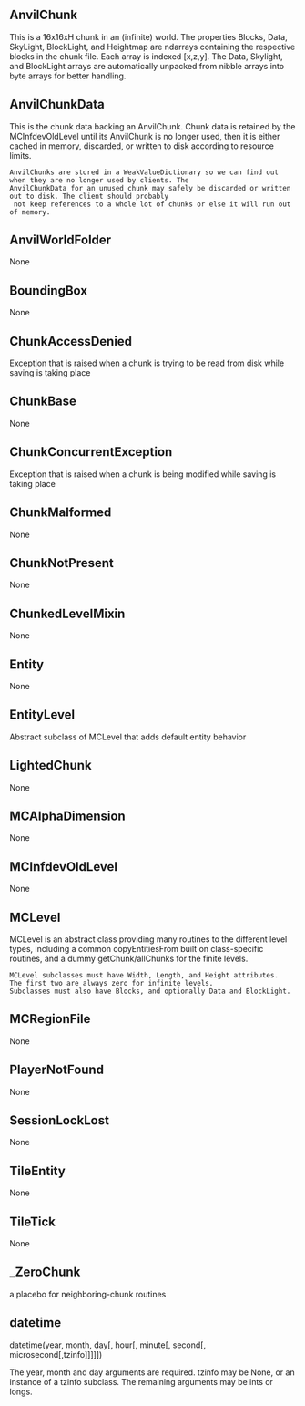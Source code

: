 ## AnvilChunk

 This is a 16x16xH chunk in an (infinite) world.
    The properties Blocks, Data, SkyLight, BlockLight, and Heightmap
    are ndarrays containing the respective blocks in the chunk file.
    Each array is indexed [x,z,y].  The Data, Skylight, and BlockLight
    arrays are automatically unpacked from nibble arrays into byte arrays
    for better handling.
    

## AnvilChunkData

 This is the chunk data backing an AnvilChunk. Chunk data is retained by the MCInfdevOldLevel until its
    AnvilChunk is no longer used, then it is either cached in memory, discarded, or written to disk according to
    resource limits.

    AnvilChunks are stored in a WeakValueDictionary so we can find out when they are no longer used by clients. The
    AnvilChunkData for an unused chunk may safely be discarded or written out to disk. The client should probably
     not keep references to a whole lot of chunks or else it will run out of memory.
    

## AnvilWorldFolder

None

## BoundingBox

None

## ChunkAccessDenied

Exception that is raised when a chunk is trying to be read from disk while
    saving is taking place

## ChunkBase

None

## ChunkConcurrentException

Exception that is raised when a chunk is being modified while
    saving is taking place

## ChunkMalformed

None

## ChunkNotPresent

None

## ChunkedLevelMixin

None

## Entity

None

## EntityLevel

Abstract subclass of MCLevel that adds default entity behavior

## LightedChunk

None

## MCAlphaDimension

None

## MCInfdevOldLevel

None

## MCLevel

 MCLevel is an abstract class providing many routines to the different level types,
    including a common copyEntitiesFrom built on class-specific routines, and
    a dummy getChunk/allChunks for the finite levels.

    MCLevel subclasses must have Width, Length, and Height attributes.  The first two are always zero for infinite levels.
    Subclasses must also have Blocks, and optionally Data and BlockLight.
    

## MCRegionFile

None

## PlayerNotFound

None

## SessionLockLost

None

## TileEntity

None

## TileTick

None

## _ZeroChunk

 a placebo for neighboring-chunk routines 

## datetime

datetime(year, month, day[, hour[, minute[, second[, microsecond[,tzinfo]]]]])

The year, month and day arguments are required. tzinfo may be None, or an
instance of a tzinfo subclass. The remaining arguments may be ints or longs.


